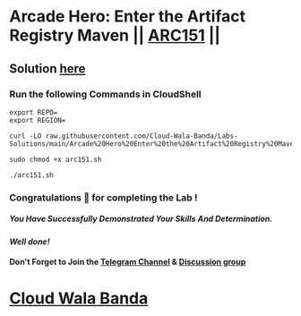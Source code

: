 # Arcade Hero: Enter the Artifact Registry Maven || [ARC151](https://www.cloudskillsboost.google/focuses/89730?parent=catalog) ||

## Solution [here](https://youtu.be/4Rsiz-sQDtw)

### Run the following Commands in CloudShell

```
export REPO=
export REGION=
```
```
curl -LO raw.githubusercontent.com/Cloud-Wala-Banda/Labs-Solutions/main/Arcade%20Hero%20Enter%20the%20Artifact%20Registry%20Maven/arc151.sh

sudo chmod +x arc151.sh

./arc151.sh
```

### Congratulations 🎉 for completing the Lab !

##### *You Have Successfully Demonstrated Your Skills And Determination.*

#### *Well done!*

#### Don't Forget to Join the [Telegram Channel](https://t.me/cloudwalabanda) & [Discussion group](https://t.me/cloudwalabandachats)

# [Cloud Wala Banda](https://www.youtube.com/@cloudwalabanda)
